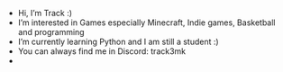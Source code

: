 -  Hi, I’m Track :)
-  I’m interested in Games especially Minecraft, Indie games, Basketball and programming
-  I’m currently learning Python and I am still a student :)
-  You can always find me in Discord: track3mk
-  
